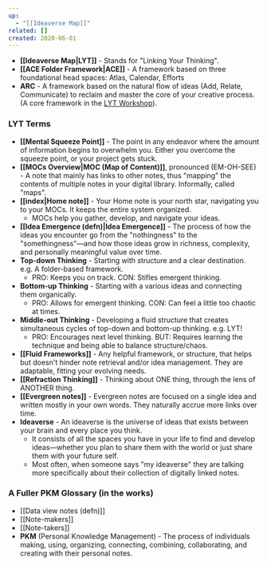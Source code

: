 ```yaml
---
up:
  - "[[Ideaverse Map]]"
related: []
created: 2020-06-01
---
```


- **[[Ideaverse Map|LYT]]** - Stands for "Linking Your Thinking".
- **[[ACE Folder Framework|ACE]]** - A framework based on three foundational head spaces: Atlas, Calendar, Efforts
- **ARC** - A framework based on the natural flow of ideas (Add, Relate, Communicate) to reclaim and master the core of your creative process. (A core framework in the [LYT Workshop](https://linkingyourthinking.com)).

### LYT Terms
- **[[Mental Squeeze Point]]** - The point in any endeavor where the amount of information begins to overwhelm you. Either you overcome the squeeze point, or your project gets stuck.
- **[[MOCs Overview|MOC (Map of Content)]]**, pronounced (EM-OH-SEE) - A note that mainly has links to other notes, thus "mapping" the contents of multiple notes in your digital library. Informally, called "maps".
- **[[index|Home note]]** - Your Home note is your north star, navigating you to your MOCs. It keeps the entire system organized.
	- MOCs help you gather, develop, and navigate your ideas.
- **[[Idea Emergence (defn)|Idea Emergence]]** - The process of how the ideas you encounter go from the "nothingness" to the "somethingness"—and how those ideas grow in richness, complexity, and personally meaningful value over time.
- **Top-down Thinking** - Starting with structure and a clear destination. e.g. A folder-based framework.
	- PRO: Keeps you on track. CON: Stifles emergent thinking.
- **Bottom-up Thinking** - Starting with a various ideas and connecting them organically. 
	- PRO: Allows for emergent thinking. CON: Can feel a little too chaotic at times. 
- **Middle-out Thinking** - Developing a fluid structure that creates simultaneous cycles of top-down and bottom-up thinking. e.g. LYT!
	- PRO: Encourages next level thinking. BUT: Requires learning the technique and being able to balance structure/chaos. 
- **[[Fluid Frameworks]]** - Any helpful framework, or structure, that helps but doesn't hinder note retrieval and/or idea management. They are adaptable, fitting your evolving needs.
- **[[Refraction Thinking]]** - Thinking about ONE thing, through the lens of ANOTHER thing. 
- **[[Evergreen notes]]** - Evergreen notes are focused on a single idea and written mostly in your own words. They naturally accrue more links over time.
- **Ideaverse** - An ideaverse is the universe of ideas that exists between your brain and every place you think. 
	- It consists of all the spaces you have in your life to find and develop ideas—whether you plan to share them with the world or just share them with your future self. 
	- Most often, when someone says "my ideaverse" they are talking more specifically about their collection of digitally linked notes.

### A Fuller PKM Glossary (in the works)
- [[Data view notes (defn)]]
- [[Note-makers]]
- [[Note-takers]]
- **PKM** (Personal Knowledge Management) - The process of individuals making, using, organizing, connecting, combining, collaborating, and creating with their personal notes.